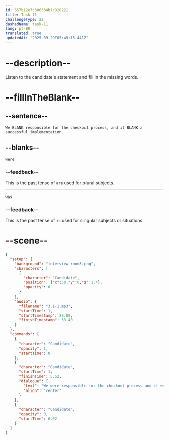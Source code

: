 ```yaml
---
id: 657b12e7c306334b7c320221
title: Task 11
challengeType: 22
dashedName: task-11
lang: pt-BR
translated: true
updatedAt: '2025-09-29T05:49:15.441Z'
---
```


<!-- (Audio) Candidate: We were responsible for the checkout process, and it was a successful implementation. -->

# --description--

Listen to the candidate's statement and fill in the missing words.

# --fillInTheBlank--

## --sentence--

`We BLANK responsible for the checkout process, and it BLANK a successful implementation.`

## --blanks--

`were`

### --feedback--

This is the past tense of `are` used for plural subjects.

---

`was`

### --feedback--

This is the past tense of `is` used for singular subjects or situations.

# --scene--

```json
{
  "setup": {
    "background": "interview-room3.png",
    "characters": [
      {
        "character": "Candidate",
        "position": {"x":50,"y":0,"z":1.4},
        "opacity": 0
      }
    ],
    "audio": {
      "filename": "3.1-1.mp3",
      "startTime": 1,
      "startTimestamp": 28.88,
      "finishTimestamp": 33.40
    }
  },
  "commands": [
    {
      "character": "Candidate",
      "opacity": 1,
      "startTime": 0
    },
    {
      "character": "Candidate",
      "startTime": 1,
      "finishTime": 5.52,
      "dialogue": {
        "text": "We were responsible for the checkout process and it was a successful implementation.",
        "align": "center"
      }
    },
    {
      "character": "Candidate",
      "opacity": 0,
      "startTime": 6.02
    }
  ]
}
```
